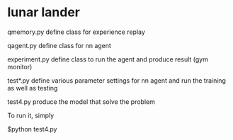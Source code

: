 # lunar lander

qmemory.py define class for experience replay

qagent.py define class for nn agent

experiment.py define class to run the agent and produce result (gym monitor)

test*.py define various parameter settings for nn agent and run the training as well as testing

test4.py produce the model that solve the problem

To run it, simply

$python test4.py
